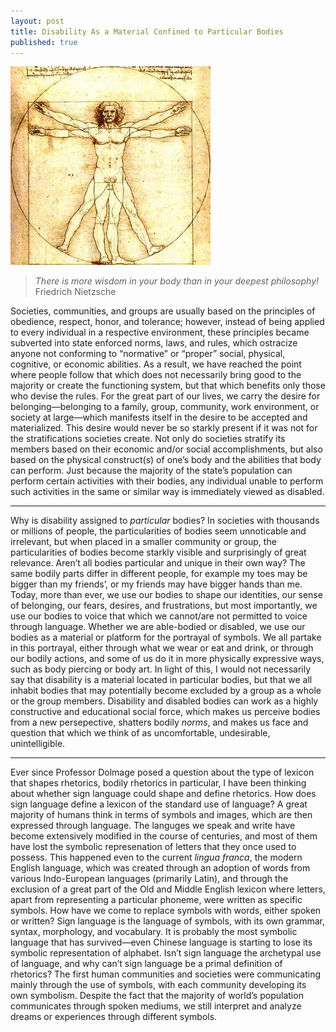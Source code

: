 ```yaml
---
layout: post
title: Disability As a Material Confined to Particular Bodies
published: true
---
```


![vitruvian.jpg](../img/vitruvian.jpg)

> *There is more wisdom in your body than in your deepest philosophy!*
> Friedrich Nietzsche

<span class="versal s9">S</span>ocieties, communities, and groups are
usually based on the principles of obedience, respect, honor, and
tolerance; however, instead of being applied to every individual in a
respective environment, these principles became subverted into state
enforced norms, laws, and rules, which ostracize anyone not conforming
to “normative” or “proper” social, physical, cognitive, or economic
abilities. As a result, we have reached the point where people follow
that which does not necessarily bring good to the majority or create the
functioning system, but that which benefits only those who devise the
rules. For the great part of our lives, we carry the desire for
belonging—belonging to a family, group, community, work environment, or
society at large—which manifests itself in the desire to be accepted
and materialized. This desire would never be so starkly present if it
was not for the stratifications societies create. Not only do societies
stratify its members based on their economic and/or social accomplishments,
but also based on the physical construct(s) of one’s body and the abilities
that body can perform. Just because the majority of the state’s
population can perform certain activities with their bodies, any
individual unable to perform such activities in the same or similar way
is immediately viewed as disabled. 

*****
Why is disability assigned to *particular* bodies? In societies with thousands or millions of people,
the particularities of bodies seem unnoticable and irrelevant, but when
placed in a smaller community or group, the particularities of bodies
become starkly visible and surprisingly of great relevance. Aren’t all
bodies particular and unique in their own way? The same bodily parts
differ in different people, for example my toes may be bigger than my
friends’, or my friends may have bigger hands than me. Today, more than
ever, we use our bodies to shape our identities, our sense of
belonging, our fears, desires, and frustrations, but most importantly,
we use our bodies to voice that which we cannot/are not permitted to
voice through language. Whether we are able-bodied or disabled, we use
our bodies as a material or platform for the portrayal of symbols. We
all partake in this portrayal, either through what we wear or eat and
drink, or through our bodily actions, and some of us do it in more
physically expressive ways, such as body piercing or body art. In light
of this, I would not necessarily say that disability is a material
located in particular bodies, but that we all inhabit bodies that may
potentially become excluded by a group as a whole or the group members.
Disability and disabled bodies can work as a highly constructive and
educational social force, which makes us perceive bodies from a new
persepective, shatters bodily *norms*, and makes us face and question
that which we think of as uncomfortable, undesirable, unintelligible.

*****
Ever since Professor Dolmage posed a question about the type of lexicon
that shapes rhetorics, bodily rhetorics in particular, I have been
thinking about whether sign language could shape and define rhetorics.
How does sign language define a lexicon of the standard use of language?
A great majority of humans think in terms of symbols and images, which
are then expressed through language. The languges we speak and write
have become extensively modified in the course of centuries, and most of them
have lost the symbolic represenation of letters that they once used to
possess. This happened even to the current *lingua franca*, the modern
English language, which was created through an adoption of words from
various Indo-European languages (primarily Latin), and through the
exclusion of a great part of the Old and Middle English lexicon where
letters, apart from representing a particular phoneme, were written as specific symbols. 
How have we come to replace symbols with words, either spoken or written? 
Sign language is the language of symbols, with its own grammar, syntax, morphology, and vocabulary. 
It is probably the most symbolic language that has survived—even Chinese
language is starting to lose its symbolic representation of alphabet.
Isn’t sign language the archetypal use of language, and why can’t sign
language be a primal definition of rhetorics? The first human
communities and societies were communicating mainly through the use of
symbols, with each community developing its own symbolism. Despite the
fact that the majority of world’s population communicates through
spoken mediums, we still interpret and analyze dreams or
experiences through different symbols.
